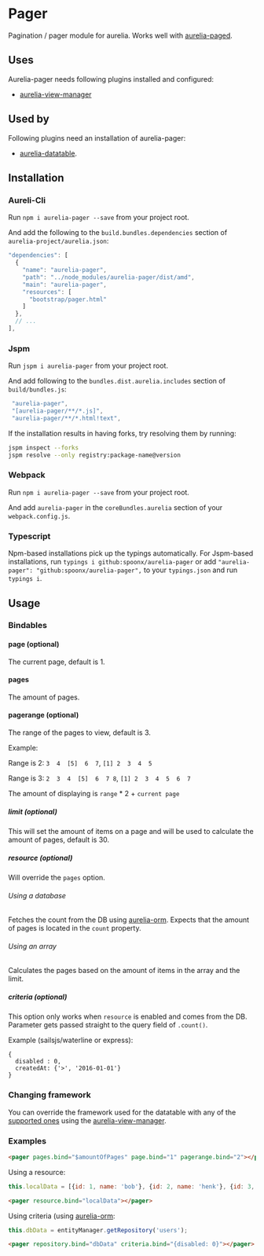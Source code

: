 # Pager

Pagination / pager module for aurelia. Works well with [aurelia-paged](http://aurelia-orm.spoonx.org/components.html).

## Uses

Aurelia-pager needs following plugins installed and configured:

* [aurelia-view-manager](https://www.npmjs.com/package/aurelia-view-manager)

## Used by

Following plugins need an installation of aurelia-pager:

* [aurelia-datatable](https://www.npmjs.com/package/aurelia-datatable).

## Installation

### Aureli-Cli

Run `npm i aurelia-pager --save` from your project root.

And add the following to the `build.bundles.dependencies` section of `aurelia-project/aurelia.json`:

```js
"dependencies": [
  {
    "name": "aurelia-pager",
    "path": "../node_modules/aurelia-pager/dist/amd",
    "main": "aurelia-pager",
    "resources": [
      "bootstrap/pager.html"
    ]
  },
  // ...
],
```

### Jspm

Run `jspm i aurelia-pager` from your project root.

And add following to the `bundles.dist.aurelia.includes` section of `build/bundles.js`:

```js
 "aurelia-pager",
 "[aurelia-pager/**/*.js]",
 "aurelia-pager/**/*.html!text",
```

If the installation results in having forks, try resolving them by running:

```sh
jspm inspect --forks
jspm resolve --only registry:package-name@version
```

### Webpack

Run `npm i aurelia-pager --save` from your project root.

And add `aurelia-pager` in the `coreBundles.aurelia` section of your `webpack.config.js`.

### Typescript

Npm-based installations pick up the typings automatically. For Jspm-based installations, run `typings i github:spoonx/aurelia-pager` or add `"aurelia-pager": "github:spoonx/aurelia-pager",` to your `typings.json` and run `typings i`.

## Usage

### Bindables

#### page (optional)

The current page, default is 1.

#### pages

The amount of pages.

#### pagerange (optional)

The range of the pages to view, default is 3.

Example:

Range is 2: `3  4  [5]  6  7`, `[1] 2  3  4  5`

Range is 3: `2  3  4  [5]  6  7 8`, `[1] 2  3  4  5  6  7`

The amount of displaying is `range` * 2 + `current page`

##### limit (optional)

This will set the amount of items on a page and will be used to calculate the amount of pages, default is 30.

##### resource (optional)

Will override the `pages` option.

###### Using a database

Fetches the count from the DB using [aurelia-orm](https://github.com/SpoonX/aurelia-orm).
Expects that the amount of pages is located in the `count` property.

###### Using an array

Calculates the pages based on the amount of items in the array and the limit.

##### criteria (optional)

This option only works when `resource` is enabled and comes from the DB.
Parameter gets passed straight to the query field of `.count()`.

Example (sailsjs/waterline or express):

```javascript:
{
  disabled : 0,
  createdAt: {'>', '2016-01-01'}
}
```

### Changing framework

You can override the framework used for the datatable with any of the [supported ones](https://github.com/SpoonX/aurelia-pager/tree/master/src) using the [aurelia-view-manager](https://github.com/spoonx/aurelia-view-manager).

### Examples

```html
<pager pages.bind="$amountOfPages" page.bind="1" pagerange.bind="2"></pager>
```

Using a resource:

```js
this.localData = [{id: 1, name: 'bob'}, {id: 2, name: 'henk'}, {id: 3, name: 'jan'}];
```

```html
<pager resource.bind="localData"></pager>
```

Using criteria (using [aurelia-orm](https://github.com/SpoonX/aurelia-orm):

```js
this.dbData = entityManager.getRepository('users');
```

```html
<pager repository.bind="dbData" criteria.bind="{disabled: 0}"></pager>
```
